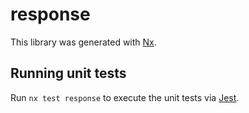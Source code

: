 # response

This library was generated with [Nx](https://nx.dev).

## Running unit tests

Run `nx test response` to execute the unit tests via [Jest](https://jestjs.io).
